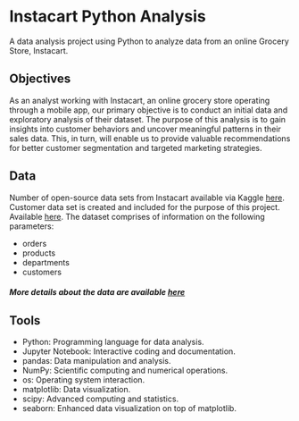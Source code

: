 # Instacart Python Analysis
A data analysis project using Python to analyze data from an online Grocery Store, Instacart.
## Objectives
As an analyst working with Instacart, an online grocery store operating through a mobile app, our primary objective is to conduct an initial data and exploratory analysis of their dataset. The purpose of this analysis is to gain insights into customer behaviors and uncover meaningful patterns in their sales data. This, in turn, will enable us to provide valuable recommendations for better customer segmentation and targeted marketing strategies.
## Data
Number of open-source data sets from
Instacart available via Kaggle [here](https://www.kaggle.com/datasets/psparks/instacart-market-basket-analysis).  Customer data set is created and included for the purpose of
this project. Available [here](https://s3.amazonaws.com/coach-courses-us/public/courses/data-immersion/A4/A4_Data_Assets/customers.zip).
The dataset comprises of information on the following parameters:
- orders
- products
- departments
- customers
##### More details about the data are available [here](https://gist.github.com/jeremystan/c3b39d947d9b88b3ccff3147dbcf6c6b)
## Tools
- Python: Programming language for data analysis.
- Jupyter Notebook: Interactive coding and documentation.
- pandas: Data manipulation and analysis.
- NumPy: Scientific computing and numerical operations.
- os: Operating system interaction.
- matplotlib: Data visualization.
- scipy: Advanced computing and statistics.
- seaborn: Enhanced data visualization on top of matplotlib.
